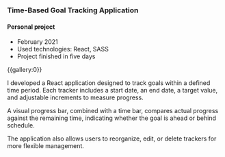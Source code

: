 ### Time-Based Goal Tracking Application
#### Personal project

* February 2021
* Used technologies: React, SASS
* Project finished in five days

{{gallery:0}}

I developed a React application designed to track goals within a defined time period. Each tracker includes a start date, an end date, a target value, and adjustable increments to measure progress.

A visual progress bar, combined with a time bar, compares actual progress against the remaining time, indicating whether the goal is ahead or behind schedule.

The application also allows users to reorganize, edit, or delete trackers for more flexible management. 
